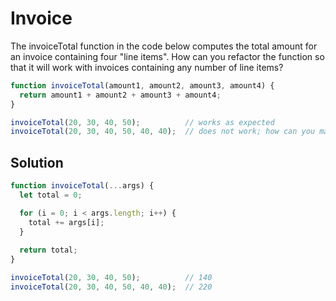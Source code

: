# Invoice
The invoiceTotal function in the code below computes the total amount for an invoice containing four "line items". How can you refactor the function so that it will work with invoices containing any number of line items?
```js
function invoiceTotal(amount1, amount2, amount3, amount4) {
  return amount1 + amount2 + amount3 + amount4;
}

invoiceTotal(20, 30, 40, 50);          // works as expected
invoiceTotal(20, 30, 40, 50, 40, 40);  // does not work; how can you make it work?
```

## Solution
```js
function invoiceTotal(...args) {
  let total = 0;

  for (i = 0; i < args.length; i++) {
    total += args[i];
  }
  
  return total;
}

invoiceTotal(20, 30, 40, 50);          // 140
invoiceTotal(20, 30, 40, 50, 40, 40);  // 220
```